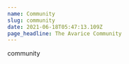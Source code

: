 ```yaml
---
name: Community
slug: community
date: 2021-06-18T05:47:13.109Z
page_headline: The Avarice Community
---
```

community